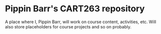 # Pippin Barr's CART263 repository

A place where I, Pippin Barr, will work on course content, activities, etc. Will also store placeholders for course projects and so on probably.
